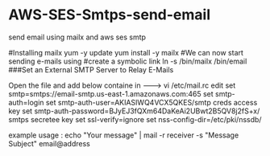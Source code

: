 # AWS-SES-Smtps-send-email
send email using mailx and aws ses smtp

#Installing mailx
  yum -y update
  yum install -y mailx
#We can now start sending e-mails using
#create a symbolic link
  ln -s /bin/mailx /bin/email
###Set an External SMTP Server to Relay E-Mails

Open the file and add below containe in --->  vi /etc/mail.rc
  edit
  set smtp=smtps://email-smtp.us-east-1.amazonaws.com:465
  set smtp-auth=login
  set smtp-auth-user=AKIASIWQ4VCX5QKES/smtp creds access key
  set smtp-auth-password=BJyEJ3fQXm64DaKeAi2UBwt2B5QV8j2fS+x/ smtps secretee key
  set ssl-verify=ignore
  set nss-config-dir=/etc/pki/nssdb/

example usage :
echo "Your message" | mail -r receiver -s "Message Subject" email@address

